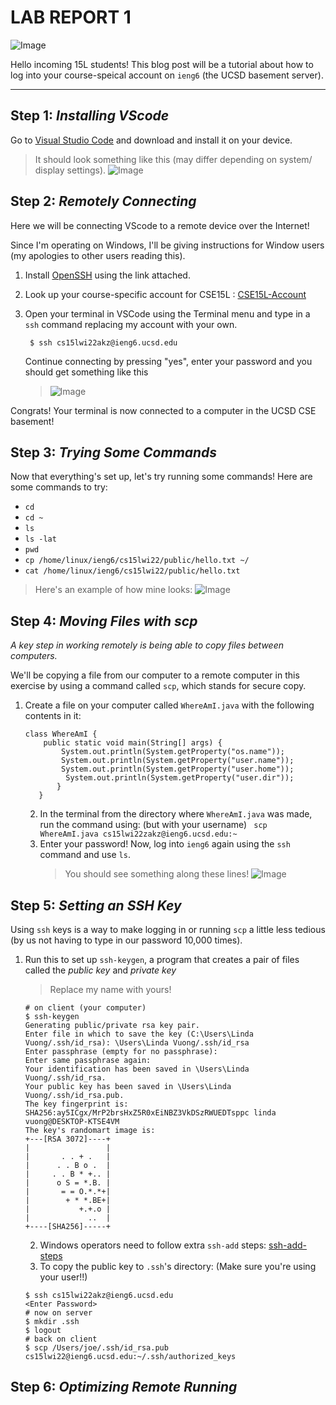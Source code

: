 # **LAB REPORT 1**

![Image](gears.jpg)

Hello incoming 15L students!
This blog post will be a tutorial about how to log into your course-speical account on `ieng6` (the UCSD basement server). 

---

## Step 1: *Installing VScode*
Go to [Visual Studio Code](https://code.visualstudio.com/) and download and install it on your device.

> It should look something like this (may differ depending on system/ display settings).
![Image](vscode.jpg)



## Step 2: *Remotely Connecting*
Here we will be connecting VScode to a remote device over the Internet!

Since I'm operating on Windows, I'll be giving instructions for Window users (my apologies to other users reading this). 

1. Install [OpenSSH](https://docs.microsoft.com/en-us/windows-server/administration/openssh/openssh_install_firstuse) using the link attached.
2. Look up your course-specific account for CSE15L : [CSE15L-Account](https://sdacs.ucsd.edu/~icc/index.php)
3. Open your terminal in VSCode using the Terminal menu and type in a `ssh` command replacing my account with your own.

    ``` $ ssh cs15lwi22akz@ieng6.ucsd.edu```

    Continue connecting by pressing "yes", enter your password and you should get something like this
    > ![Image](terminal.jpg)

Congrats! Your terminal is now connected to a computer in the UCSD CSE basement! 



## Step 3: *Trying Some Commands*
Now that everything's set up, let's try running some commands!
Here are some commands to try:
- `cd`
- `cd ~`
- `ls` 
- `ls -lat`
- `pwd`
- `cp /home/linux/ieng6/cs15lwi22/public/hello.txt ~/`
- `cat /home/linux/ieng6/cs15lwi22/public/hello.txt`

> Here's an example of how mine looks:
![Image](commands.jpg)



## Step 4: *Moving Files with scp*
 *A key step in working remotely is being able to copy files between computers.*

 We'll be copying a file from our computer to a remote computer in this exercise by using a command called `scp`, which stands for secure copy.

 1. Create a file on your computer called `WhereAmI.java` with the following contents in it:
     ```
     class WhereAmI { 
         public static void main(String[] args) {
             System.out.println(System.getProperty("os.name"));
             System.out.println(System.getProperty("user.name"));
             System.out.println(System.getProperty("user.home"));
              System.out.println(System.getProperty("user.dir"));
            }
        }
    ```
    2. In the terminal from the directory where `WhereAmI.java` was made, run the command using: (but with your username)
    ``` scp WhereAmI.java cs15lwi22zakz@ieng6.ucsd.edu:~```
    3. Enter your password!
    Now, log into `ieng6` again using the `ssh` command and use `ls`.
        > You should see something along these lines!
        ![Image](scp.jpg)



## Step 5: *Setting an SSH Key*
Using `ssh` keys is a way to make logging in or running `scp` a little less tedious (by us not having to type in our password 10,000 times). 

1. Run this to set up `ssh-keygen`, a program that creates a pair of files called the *public key* and *private key*
    > Replace my name with yours!
    ```
    # on client (your computer)
    $ ssh-keygen
    Generating public/private rsa key pair.
    Enter file in which to save the key (C:\Users\Linda Vuong/.ssh/id_rsa): \Users\Linda Vuong/.ssh/id_rsa
    Enter passphrase (empty for no passphrase): 
    Enter same passphrase again: 
    Your identification has been saved in \Users\Linda Vuong/.ssh/id_rsa.
    Your public key has been saved in \Users\Linda Vuong/.ssh/id_rsa.pub.
    The key fingerprint is:
    SHA256:ay5ICgx/MrP2brsHxZ5R0xEiNBZ3VkDSzRWUEDTsppc linda vuong@DESKTOP-KTSE4VM
    The key's randomart image is:
    +---[RSA 3072]----+
    |                 |
    |       . . + .   |
    |      . . B o .  |
    |     . . B * +.. |
    |      o S = *.B. |
    |       = = O.*.*+|
    |        + * *.BE+|
    |           +.+.o |
    |             ..  |
    +----[SHA256]-----+
    ```
    2. Windows operators need to follow extra `ssh-add` steps: [ssh-add-steps](https://docs.microsoft.com/en-us/windows-server/administration/openssh/openssh_keymanagement#user-key-generation)
    3. To copy the public key to `.ssh`'s directory: (Make sure you're using your user!!)
    ```
    $ ssh cs15lwi22akz@ieng6.ucsd.edu
    <Enter Password>
    # now on server
    $ mkdir .ssh
    $ logout
    # back on client
    $ scp /Users/joe/.ssh/id_rsa.pub cs15lwi22@ieng6.ucsd.edu:~/.ssh/authorized_keys
    ```

## Step 6: *Optimizing Remote Running*

